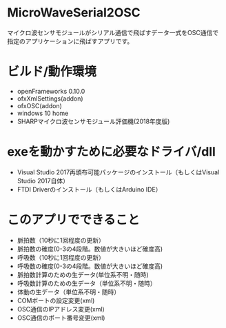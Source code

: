 # MicroWaveSerial2OSC
マイクロ波センサモジュールがシリアル通信で飛ばすデータ一式をOSC通信で指定のアプリケーションに飛ばすアプリです。

# ビルド/動作環境
+ openFrameworks 0.10.0
+ ofxXmlSettings(addon)
+ ofxOSC(addon)
+ windows 10 home
+ SHARPマイクロ波センサモジュール評価機(2018年度版)

# exeを動かすために必要なドライバ/dll
+ Visual Studio 2017再頒布可能パッケージのインストール（もしくはVisual Studio 2017自体）
+ FTDI Driverのインストール（もしくはArduino IDE）

# このアプリでできること
+ 脈拍数（10秒に1回程度の更新）
+ 脈拍数の確度(0-3の4段階。数値が大きいほど確度高)
+ 呼吸数（10秒に1回程度の更新）
+ 呼吸数の確度(0-3の4段階。数値が大きいほど確度高)
+ 脈拍数計算のための生データ(単位系不明・随時)
+ 呼吸数計算のための生データ（単位系不明・随時）
+ 体動の生データ（単位系不明・随時）
+ COMポートの設定変更(xml)
+ OSC通信のIPアドレス変更(xml)
+ OSC通信のポート番号変更(xml)
